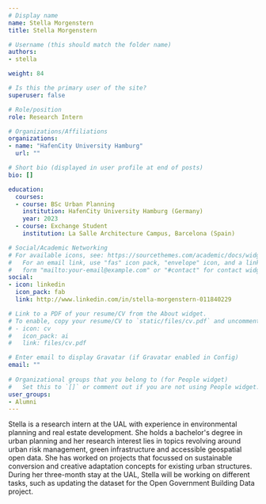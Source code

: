 ```yaml
---
# Display name
name: Stella Morgenstern
title: Stella Morgenstern

# Username (this should match the folder name)
authors:
- stella

weight: 84

# Is this the primary user of the site?
superuser: false

# Role/position
role: Research Intern

# Organizations/Affiliations
organizations:
- name: "HafenCity University Hamburg"
  url: ""

# Short bio (displayed in user profile at end of posts)
bio: []

education:
  courses:
  - course: BSc Urban Planning
    institution: HafenCity University Hamburg (Germany)
    year: 2023
  - course: Exchange Student
    institution: La Salle Architecture Campus, Barcelona (Spain)

# Social/Academic Networking
# For available icons, see: https://sourcethemes.com/academic/docs/widgets/#icons
#   For an email link, use "fas" icon pack, "envelope" icon, and a link in the
#   form "mailto:your-email@example.com" or "#contact" for contact widget.
social:
- icon: linkedin
  icon_pack: fab
  link: http://www.linkedin.com/in/stella-morgenstern-011840229

# Link to a PDF of your resume/CV from the About widget.
# To enable, copy your resume/CV to `static/files/cv.pdf` and uncomment the lines below.  
# - icon: cv
#   icon_pack: ai
#   link: files/cv.pdf

# Enter email to display Gravatar (if Gravatar enabled in Config)
email: ""
  
# Organizational groups that you belong to (for People widget)
#   Set this to `[]` or comment out if you are not using People widget.  
user_groups:
- Alumni
---
```


Stella is a research intern at the UAL with experience in environmental planning and real estate development.
She holds a bachelor's degree in urban planning and her research interest lies in topics revolving around urban risk management, green infrastructure and accessible geospatial open data.
She has worked on projects that focussed on sustainable conversion and creative adaptation concepts for existing urban structures.
During her three-month stay at the UAL, Stella will be working on different tasks, such as updating the dataset for the Open Government Building Data project.
